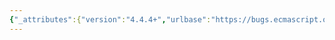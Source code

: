 ```yaml
---
{"_attributes":{"version":"4.4.4+","urlbase":"https://bugs.ecmascript.org/","maintainer":"dherman@mozilla.com"},"bug":{"bug_id":67,"creation_ts":"2011-03-14 12:33:00 -0700","short_desc":"Page lays out differently depending on whether the footer is in the viewing window","delta_ts":"2011-05-10 13:11:27 -0700","product":"Test262","component":"Test262 website","version":"unspecified","rep_platform":"All","op_sys":"All","bug_status":"CONFIRMED","priority":"Low","bug_severity":"minor","everconfirmed":true,"reporter":{"uid":"dfugate","name":"Dave Fugate"},"assigned_to":{"uid":"dfugate","name":"Dave Fugate"},"long_desc":[{"commentid":150,"comment_count":0,"who":{"uid":"dfugate","name":"Dave Fugate"},"bug_when":"2011-03-14 12:33:49 -0700","thetext":"Since some of the tabs have the footer further down than others, the page can snap back and forth as you toggle between them.   Here’s a repro:\n1)\tLoad the home tab\n2)\tAdjust IE’s height so that the footer is just out of the viewing window\n3)\tClick on the development tab"}]}}
---
```

